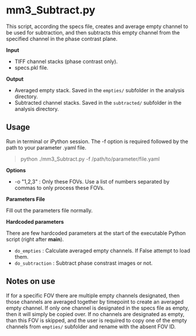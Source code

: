 # mm3_Subtract.py

This script, according the specs file, creates and average empty channel to be used for subtraction, and then subtracts this empty channel from the specified channel in the phase contrast plane.

**Input**
* TIFF channel stacks (phase contrast only).
* specs.pkl file.

**Output**
* Averaged empty stack. Saved in the `empties/` subfolder in the analysis directory.
* Subtracted channel stacks. Saved in the `subtracted/` subfolder in the analysis directory.

## Usage
Run in terminal or iPython session. The -f option is required followed by the path to your parameter .yaml file.

> python ./mm3_Subtract.py -f /path/to/parameter/file.yaml

**Options**

* -o "1,2,3" : Only these FOVs. Use a list of numbers separated by commas to only process these FOVs.

**Parameters File**

Fill out the parameters file normally.

**Hardcoded parameters**

There are few hardcoded parameters at the start of the executable Python script (right after __main__).

* `do_empties` : Calculate averaged empty channels. If False attempt to load them.
* `do_subtraction` : Subtract phase constrast images or not.

## Notes on use

If for a specific FOV there are multiple empty channels designated, then those channels are averaged together by timepoint to create an averaged empty channel. If only one channel is designated in the specs file as empty, then it will simply be copied over. If no channels are designated as empty, than this FOV is skipped, and the user is required to copy one of the empty channels from `empties/` subfolder and rename with the absent FOV ID.
